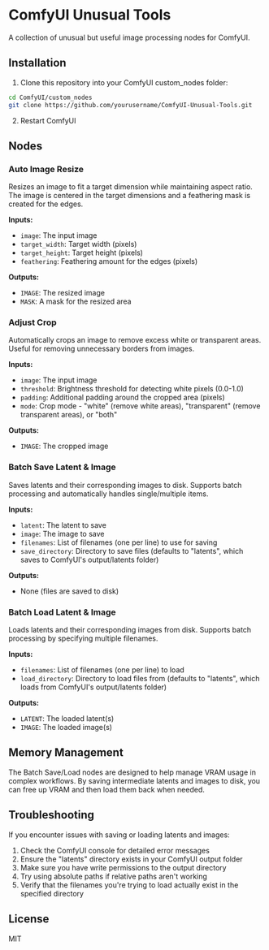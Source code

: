 # ComfyUI Unusual Tools

A collection of unusual but useful image processing nodes for ComfyUI.

## Installation

1. Clone this repository into your ComfyUI custom_nodes folder:
```bash
cd ComfyUI/custom_nodes
git clone https://github.com/yourusername/ComfyUI-Unusual-Tools.git
```

2. Restart ComfyUI

## Nodes

### Auto Image Resize

Resizes an image to fit a target dimension while maintaining aspect ratio. The image is centered in the target dimensions and a feathering mask is created for the edges.

**Inputs:**
- `image`: The input image
- `target_width`: Target width (pixels)
- `target_height`: Target height (pixels)
- `feathering`: Feathering amount for the edges (pixels)

**Outputs:**
- `IMAGE`: The resized image
- `MASK`: A mask for the resized area

### Adjust Crop

Automatically crops an image to remove excess white or transparent areas. Useful for removing unnecessary borders from images.

**Inputs:**
- `image`: The input image
- `threshold`: Brightness threshold for detecting white pixels (0.0-1.0)
- `padding`: Additional padding around the cropped area (pixels)
- `mode`: Crop mode - "white" (remove white areas), "transparent" (remove transparent areas), or "both"

**Outputs:**
- `IMAGE`: The cropped image

### Batch Save Latent & Image

Saves latents and their corresponding images to disk. Supports batch processing and automatically handles single/multiple items.

**Inputs:**
- `latent`: The latent to save
- `image`: The image to save
- `filenames`: List of filenames (one per line) to use for saving
- `save_directory`: Directory to save files (defaults to "latents", which saves to ComfyUI's output/latents folder)

**Outputs:**
- None (files are saved to disk)

### Batch Load Latent & Image

Loads latents and their corresponding images from disk. Supports batch processing by specifying multiple filenames.

**Inputs:**
- `filenames`: List of filenames (one per line) to load
- `load_directory`: Directory to load files from (defaults to "latents", which loads from ComfyUI's output/latents folder)

**Outputs:**
- `LATENT`: The loaded latent(s)
- `IMAGE`: The loaded image(s)

## Memory Management

The Batch Save/Load nodes are designed to help manage VRAM usage in complex workflows. By saving intermediate latents and images to disk, you can free up VRAM and then load them back when needed.

## Troubleshooting

If you encounter issues with saving or loading latents and images:

1. Check the ComfyUI console for detailed error messages
2. Ensure the "latents" directory exists in your ComfyUI output folder
3. Make sure you have write permissions to the output directory
4. Try using absolute paths if relative paths aren't working
5. Verify that the filenames you're trying to load actually exist in the specified directory

## License

MIT 